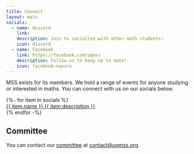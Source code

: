 ```yaml
---
title: Connect
layout: main
socials: 
  - name: Discord
    link: 
    description: Join to socialise with other math students!
    icon: discord
  - name: Facebook
    link: https://facebook.com/uqmss
    description: Follow us to keep up to date!
    icon: facebook-square
---
```


MSS exists for its members. We hold a range of events for anyone studying or interested in maths. You can connect with us on our socials below.

<div class="flex flex-wrap justify-center left-0 w-screen">
{%- for item in socials %}
  <a href="{{ item.link }}" class="md:w-1/4 lg:w-1/6 mx-4 overflow-hidden bg-white rounded-lg shadow-lg !no-underline">
  	<div class="text-8xl text-center p-10 text-mss-blue">
		<i class="fab fa-{{ item.icon }} w-full text-[100px]"></i>
	</div>
    <div class="py-5 text-center">
      <span class="block text-2xl font-bold text-gray-800">{{ item.name }}</span>
      <span class="text-sm text-gray-700">{{ item.description }}</span>
    </div>
  </a>
{% endfor -%}
</div>

## Committee

You can contact our [committee](/exec) at [contact@uqmss.org](mailto:contact@uqmss.org). 


